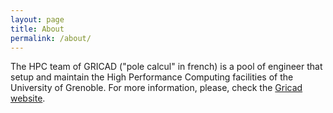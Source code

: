 ```yaml
---
layout: page
title: About
permalink: /about/
---
```


The HPC team of GRICAD ("pole calcul" in french) is a pool of engineer that setup and maintain the High Performance Computing facilities of the University of Grenoble. For more information, please, check the [Gricad website][gricad].

[gricad]: https://gricad.univ-grenoble-alpes.fr/
